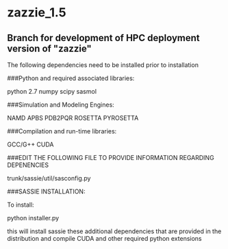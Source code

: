 # zazzie_1.5

## Branch for development of HPC deployment version of "zazzie" 

The following dependencies need to be installed prior to installation

###Python and required associated libraries:

python 2.7
numpy
scipy
sasmol

###Simulation and Modeling Engines:

NAMD
APBS
PDB2PQR
ROSETTA
PYROSETTA

###Compilation and run-time libraries:

GCC/G++
CUDA 

###EDIT THE FOLLOWING FILE TO PROVIDE INFORMATION REGARDING DEPENENCIES

trunk/sassie/util/sasconfig.py


###SASSIE INSTALLATION:

To install:

python installer.py

this will install sassie these additional dependencies that are provided in the distribution and compile CUDA and other required python extensions


